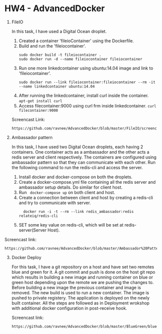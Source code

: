 # HW4 - AdvancedDocker

1.  FileIO

    In this task, I have used a Digital Ocean droplet. 
    1.  Created a container 'fileioContainer' using the Dockerfile.
    2.  Build and run the 'fileiocontainer'.
        ```
        sudo docker build -t fileiocontainer .
        sudo docker run -d --name fileiocontainer fileiocontainer
        ```
    3.  Run one more linkedcontainer using ubuntu:14.04 image and link to 'fileiocontainer'.
        ```
        sudo docker run --link fileiocontainer:fileiocontainer --rm -it --name linkedcontainer ubuntu:14.04
        ```
    4.  After running the linkedcontainer, install curl inside the container.
        ``` apt-get install curl ```
    5.  Access filecontainer:9000 using curl frm inside linkedcontainer.
        ``` curl filecontainer:9000 ```
    
    Screencast Link:
    ```
    https://github.com/ravnee/AdvancedDocker/blob/master/FileIO/screencast.mp4
    ```
    
2.  Ambassador pattern
    
    In this task, I have used two Digital Ocean droplets, each having 2 containers. One container acts as a ambassador and the other acts a redis server and client respectively.
The containers are configured using ambassador pattern so that they can communicate with each other.
Run the following command to run the redis-cli and access the server.
    1.  Install docker and docker-compose on both the droplets. 
    2.  Create a docker-compose.yml file containing all the redis server and ambassador setup details. Do similar for client host.
    3.  Run ``` docker-compose up``` on both client and host. 
    4.  Create a connection between client and host by creating a redis-cli and try to communicate with server.
        ```
          docker run -i -t --rm --link redis_ambassador:redis relateiq/redis-cli
        ```
    5.  SET some key value on redis-cli, which will be set at redis-server(Server Host).
  
  Screencast link:
  ```
  https://github.com/ravnee/AdvancedDocker/blob/master/Ambassador%20Pattern/Screencast.mp4
  ```
3.  Docker Deploy
    
    For this task, I have a git repository on a host and have set two remotes blue and green for it. 
A git commit and push is done on the host git repo which results in building a new image and running container on blue or green host depending upon the remote we are pushing the changes to.
Before building a new image the previous container and image is removed. The new build is used to run a new container. The image is pushed to private registery.
The application is deployed on the newly built container.
All the steps are followed as in Deployment wrokshop with additional docker configuration in post-receive hook.

    Screencast link:
    ```
    https://github.com/ravnee/AdvancedDocker/blob/master/BlueGreen/blueGreenScreenCast.mp4
    ```
